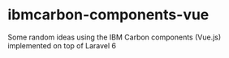# ibmcarbon-components-vue
Some random ideas using the IBM Carbon components (Vue.js) implemented on top of Laravel 6
